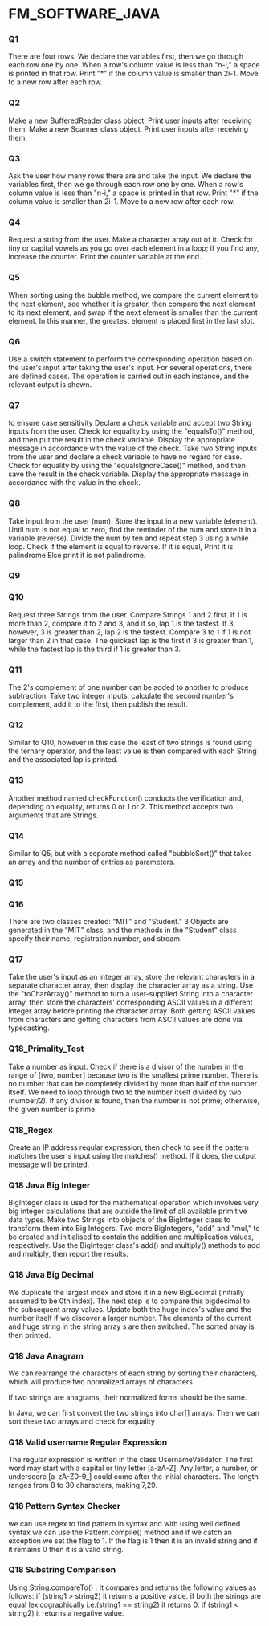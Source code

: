 # FM_SOFTWARE_JAVA

### Q1
There are four rows. We declare the variables first, then we go through each row one by one. When a row's column value is less than "n-i," a space is printed in that row. Print "*" if the column value is smaller than 2i-1. Move to a new row after each row.
### Q2
 Make a new BufferedReader class object. Print user inputs after receiving them.
Make a new Scanner class object. Print user inputs after receiving them.

### Q3
Ask the user how many rows there are and take the input. We declare the variables first, then we go through each row one by one. When a row's column value is less than "n-i," a space is printed in that row. Print "*" if the column value is smaller than 2i-1. Move to a new row after each row.

### Q4
Request a string from the user. Make a character array out of it. Check for tiny or capital vowels as you go over each element in a loop; if you find any, increase the counter. Print the counter variable at the end.

### Q5
When sorting using the bubble method, we compare the current element to the next element, see whether it is greater, then compare the next element to its next element, and swap if the next element is smaller than the current element. In this manner, the greatest element is placed first in the last slot.

### Q6
Use a switch statement to perform the corresponding operation based on the user's input after taking the user's input. For several operations, there are defined cases. The operation is carried out in each instance, and the relevant output is shown.

### Q7
to ensure case sensitivity Declare a check variable and accept two String inputs from the user. Check for equality by using the "equalsTo()" method, and then put the result in the check variable. Display the appropriate message in accordance with the value of the check.
Take two String inputs from the user and declare a check variable to have no regard for case. Check for equality by using the "equalsIgnoreCase()" method, and then save the result in the check variable. Display the appropriate message in accordance with the value in the check.

### Q8
Take input from the user (num).
Store the input in a new variable (element).
Until num is not equal to zero, find the reminder of the num and store it in a variable (reverse).
Divide the num by ten and repeat step 3 using a while loop.
Check if the element is equal to reverse.
If it is equal,
Print it is palindrome
Else print it is not palindrome.

### Q9


### Q10
Request three Strings from the user. Compare Strings 1 and 2 first. If 1 is more than 2, compare it to 2 and 3, and if so, lap 1 is the fastest. If 3, however, 3 is greater than 2, lap 2 is the fastest. Compare 3 to 1 if 1 is not larger than 2 in that case. The quickest lap is the first if 3 is greater than 1, while the fastest lap is the third if 1 is greater than 3.

### Q11
The 2's complement of one number can be added to another to produce subtraction. Take two integer inputs, calculate the second number's complement, add it to the first, then publish the result.

### Q12
Similar to Q10, however in this case the least of two strings is found using the ternary operator, and the least value is then compared with each String and the associated lap is printed.

### Q13
Another method named checkFunction() conducts the verification and, depending on equality, returns 0 or 1 or 2. This method accepts two arguments that are Strings.

### Q14
Similar to Q5, but with a separate method called "bubbleSort()" that takes an array and the number of entries as parameters.

### Q15

### Q16
There are two classes created: "MIT" and "Student." 3 Objects are generated in the "MIT" class, and the methods in the "Student" class specify their name, registration number, and stream.

### Q17
Take the user's input as an integer array, store the relevant characters in a separate character array, then display the character array as a string.
Use the "toCharArray()" method to turn a user-supplied String into a character array, then store the characters' corresponding ASCII values in a different integer array before printing the character array.
Both getting ASCII values from characters and getting characters from ASCII values are done via typecasting.

### Q18_Primality_Test
Take a number as input.
Check if there is a divisor of the number in the range of [two, number] because two is the smallest prime number.
There is no number that can be completely divided by more than half of the number itself. We need to loop through two to the number itself divided by two (number/2).
If any divisor is found, then the number is not prime; otherwise, the given number is prime.

### Q18_Regex
Create an IP address regular expression, then check to see if the pattern matches the user's input using the matches() method. If it does, the output message will be printed.

### Q18 Java Big Integer
BigInteger class is used for the mathematical operation which involves very big integer calculations that are outside the limit of all available primitive data types.
Make two Strings into objects of the BigInteger class to transform them into Big Integers. Two more BigIntegers, "add" and "mul," to be created and initialised to contain the addition and multiplication values, respectively. Use the BigInteger class's add() and multiply() methods to add and multiply, then report the results.

### Q18 Java Big Decimal
We duplicate the largest index and store it in a new BigDecimal (initially assumed to be 0th index). The next step is to compare this bigdecimal to the subsequent array values. Update both the huge index's value and the number itself if we discover a larger number. The elements of the current and huge string in the string array s are then switched. The sorted array is then printed.

### Q18 Java Anagram
We can rearrange the characters of each string by sorting their characters, which will produce two normalized arrays of characters.

If two strings are anagrams, their normalized forms should be the same.

In Java, we can first convert the two strings into char[] arrays. Then we can sort these two arrays and check for equality

### Q18 Valid username Regular Expression
The regular expression is written in the class UsernameValidator. The first word may start with a capital or tiny letter [a-zA-Z]. Any letter, a number, or underscore [a-zA-Z0-9_] could come after the initial characters. The length ranges from 8 to 30 characters, making 7,29.

### Q18 Pattern Syntax Checker
we can use regex to find pattern in syntax and with  using well defined syntax we can use the Pattern.compile() method and if we catch an exception we set the flag to 1. If the flag is 1 then it is an invalid string and if it remains 0 then it is a valid string. 

### Q18 Substring Comparison
Using String.compareTo() :
It compares and returns the following values as follows:
if (string1 > string2) it returns a positive value.
if both the strings are equal lexicographically
i.e.(string1 == string2) it returns 0.
if (string1 < string2) it returns a negative value.








